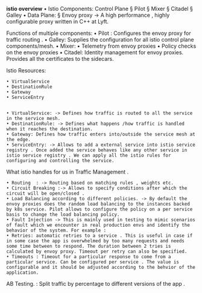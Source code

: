 **istio overview**
	• Istio Components:
		Control Plane
			§ Pilot
			§ Mixer
			§ Citadel
			§ Galley
		• Data Plane:
			§ Envoy proxy -> A high performance , highly configurable proxy written in C++ at Lyft.

Functions of multiple components:
	• Pilot : Configures the envoy proxy for  traffic routing .
	• Galley: Supplies the configuration for all istio control plane components/mesh.
	• Mixer: 
		• Telemetry from envoy proxies
		• Policy checks on the envoy proxies
	• Citadel: Identity management for envoy proxies. Provides all the certificates to the sidecars.


Istio Resources:

	• VirtualService
	• DestinationRule
	• Gateway
	• ServiceEntry
	
	
	• VirtualService: -> Defines how traffic is routed to all the service in the service mesh.
	• DestinationRule: -> Defines what happens /how traffic is handled when it reaches the destination.
	• Gateway: Defines how traffic enters into/outside the service mesh at the edge. 
	• ServiceEntry: -> Allows to add a external service into istio service registry . Once added the service behaves like any other service in istio service registry . We can apply all the istio rules for configuring and controlling the service.
	
	

What istio handles for us in Traffic Management . 

	• Routing  : -> Routing based on matching rules , weights etc.
	• Circuit Breaking :-> Allows to specify conditions after which the circuit will be open/closed .
	• Load Balancing according to different policies. -> By default the envoy proxies does the random load balancing to the instances backed by k8s service. Pilot allows to configure the policy on a per service basis to change the load balancing policy.
	• Fault Injection -> This is mainly used in testing to mimic scenarios of fault which we encounter in real production envs and identify the behavior of the system. For example : 
	• Retries: automatic retries to a service . This is useful in case if in some case the app is overwhelmed by too many requests and needs some time between to respond. The duration between 2 tries is calculated by envoy proxy. Timeout per retry can also be specified.
	• Timeouts : Timeout for a particular response to come from a particular service. Can be configured per service . The value is configurable and it should be adjusted according to the behvior of the application.
AB Testing.  : Split traffic by percentage to different versions of the app .
